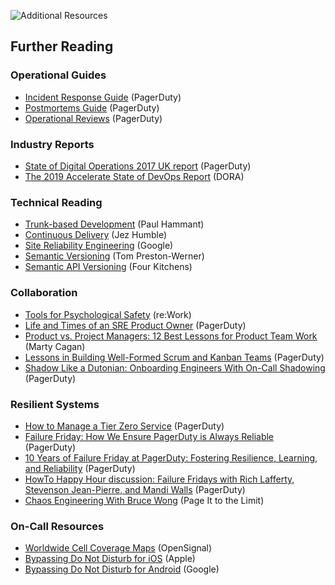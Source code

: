 ![Additional Resources](/assets/images/headers/FSO-Resources.png)

## Further Reading

### Operational Guides
- [Incident Response Guide](https://response.pagerduty.com) (PagerDuty)
- [Postmortems Guide](https://postmortems.pagerduty.com/) (PagerDuty)
- [Operational Reviews](https://reviews.pagerduty.com) (PagerDuty)

### Industry Reports
- [State of Digital Operations 2017 UK report](https://www.pagerduty.com/resources/reports/digital-operations-uk/) (PagerDuty)
- [The 2019 Accelerate State of DevOps Report](https://cloud.google.com/devops/state-of-devops/) (DORA)

### Technical Reading
- [Trunk-based Development](https://trunkbaseddevelopment.com/) (Paul Hammant)
- [Continuous Delivery](https://continuousdelivery.com/) (Jez Humble)
- [Site Reliability Engineering](https://landing.google.com/sre/sre-book/toc/) (Google)
- [Semantic Versioning](https://semver.org/) (Tom Preston-Werner)
- [Semantic API Versioning](https://www.fourkitchens.com/blog/development/semantic-api-manifesto-versioning-apis/) (Four Kitchens)

### Collaboration
- [Tools for Psychological Safety](https://rework.withgoogle.com/guides/understanding-team-effectiveness/steps/introduction/) (re:Work)
- [Life and Times of an SRE Product Owner](https://www.pagerduty.com/blog/employee-spotlight-sre-product-owner/) (PagerDuty)
- [Product vs. Project Managers: 12 Best Lessons for Product Team Work](https://medium.com/pminsider/product-vs-project-managers-marty-cagans-twelve-best-lessons-for-product-team-work-548d706b3f74) (Marty Cagan)
- [Lessons in Building Well-Formed Scrum and Kanban Teams](https://www.pagerduty.com/blog/well-formed-delivery-teams/) (PagerDuty)
- [Shadow Like a Dutonian: Onboarding Engineers With On-Call Shadowing](https://www.pagerduty.com/blog/on-call-shadow-practice/) (PagerDuty)

### Resilient Systems
- [How to Manage a Tier Zero Service](https://www.pagerduty.com/blog/how-to-manage-a-tier-zero-service/) (PagerDuty)
- [Failure Friday: How We Ensure PagerDuty is Always Reliable](https://www.pagerduty.com/blog/failure-friday-at-pagerduty/) (PagerDuty)
- [10 Years of Failure Friday at PagerDuty: Fostering Resilience, Learning, and Reliability](https://www.pagerduty.com/blog/10-years-of-failure-friday-at-pagerduty-fostering-resilience-learning-and-reliability/) (PagerDuty)
- [HowTo Happy Hour discussion: Failure Fridays with Rich Lafferty, Stevenson Jean-Pierre, and Mandi Walls](https://www.youtube.com/watch?v=XKl-7hB3paY) (PagerDuty)
- [Chaos Engineering With Bruce Wong](https://www.pageittothelimit.com/chaos-engineering-with-bruce-wong/) (Page It to the Limit)

### On-Call Resources
- [Worldwide Cell Coverage Maps](https://www.opensignal.com/networks) (OpenSignal)
- [Bypassing Do Not Disturb for iOS](https://support.apple.com/en-us/HT204321) (Apple)
- [Bypassing Do Not Disturb for Android](https://support.google.com/android/answer/9069335?hl=en) (Google)
